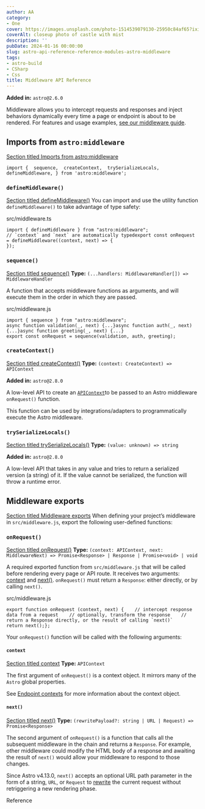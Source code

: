 ```yaml
---
author: AA
category:
- One
cover: https://images.unsplash.com/photo-1514539079130-25950c84af65?ixid=M3w2NzEyNTB8MHwxfHNlYXJjaHw1fHxidWlsZGluZyUyMGNvbW1pY3xlbnwwfDB8MXx8MTczMDU1Mjc1N3ww&ixlib=rb-4.0.3&w=1960&h=1102&auto=format&fit=crop&q=60
coverAlt: closeup photo of castle with mist
description: ''
pubDate: 2024-01-16 00:00:00
slug: astro-api-reference-reference-modules-astro-middleware
tags:
- astro-build
- CSharp
- Css
title: Middleware API Reference 
---
```


**Added in:**
`astro@2.6.0`



Middleware allows you to intercept requests and responses and inject behaviors dynamically every time a page or endpoint is about to be rendered. For features and usage examples, [see our middleware guide](/en/guides/middleware/).


Imports from `astro:middleware`
-------------------------------

[Section titled Imports from astro:middleware](#imports-from-astromiddleware)





```
import {  sequence,  createContext,  trySerializeLocals,  defineMiddleware, } from 'astro:middleware';
```

### `defineMiddleware()`

[Section titled defineMiddleware()](#definemiddleware)
You can import and use the utility function `defineMiddleware()` to take advantage of type safety:




src/middleware.ts


```
import { defineMiddleware } from "astro:middleware";
// `context` and `next` are automatically typedexport const onRequest = defineMiddleware((context, next) => {
});
```

### `sequence()`

[Section titled sequence()](#sequence)
**Type:** `(...handlers: MiddlewareHandler[]) => MiddlewareHandler`


A function that accepts middleware functions as arguments, and will execute them in the order in which they are passed.




src/middleware.js


```
import { sequence } from "astro:middleware";
async function validation(_, next) {...}async function auth(_, next) {...}async function greeting(_, next) {...}
export const onRequest = sequence(validation, auth, greeting);
```

### `createContext()`

[Section titled createContext()](#createcontext)
**Type:** `(context: CreateContext) => APIContext`  



**Added in:**
`astro@2.8.0`

A low\-level API to create an [`APIContext`](/en/reference/api-reference/#endpoint-context)to be passed to an Astro middleware `onRequest()` function.


This function can be used by integrations/adapters to programmatically execute the Astro middleware.


### `trySerializeLocals()`

[Section titled trySerializeLocals()](#tryserializelocals)
**Type:** `(value: unknown) => string`  



**Added in:**
`astro@2.8.0`

A low\-level API that takes in any value and tries to return a serialized version (a string) of it. If the value cannot be serialized, the function will throw a runtime error.


Middleware exports
------------------

[Section titled Middleware exports](#middleware-exports)
When defining your project’s middleware in `src/middleware.js`, export the following user\-defined functions:


### `onRequest()`

[Section titled onRequest()](#onrequest)
**Type:** `(context: APIContext, next: MiddlewareNext) => Promise<Response> | Response | Promise<void> | void`


A required exported function from `src/middleware.js` that will be called before rendering every page or API route. It receives two arguments: [context](#context) and [next()](#next). `onRequest()` must return a `Response`: either directly, or by calling `next()`.




src/middleware.js


```
export function onRequest (context, next) {    // intercept response data from a request    // optionally, transform the response    // return a Response directly, or the result of calling `next()`    return next();};
```

Your `onRequest()` function will be called with the following arguments:


#### `context`

[Section titled context](#context)
**Type:** `APIContext`


The first argument of `onRequest()` is a context object. It mirrors many of the `Astro` global properties.




See [Endpoint contexts](/en/reference/api-reference/#endpoint-context) for more information about the context object.

#### `next()`

[Section titled next()](#next)
**Type:** `(rewritePayload?: string | URL | Request) => Promise<Response>`  



The second argument of `onRequest()` is a function that calls all the subsequent middleware in the chain and returns a `Response`. For example, other middleware could modify the HTML body of a response and awaiting the result of `next()` would allow your middleware to respond to those changes.


Since Astro v4\.13\.0, `next()` accepts an optional URL path parameter in the form of a string, `URL`, or `Request` to [rewrite](/en/guides/routing/#rewrites) the current request without retriggering a new rendering phase.


Reference